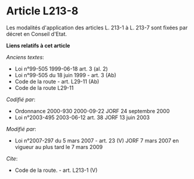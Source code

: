 # Article L213-8

Les modalités d'application des articles L. 213-1 à L. 213-7 sont fixées par décret en Conseil d'Etat.

**Liens relatifs à cet article**

_Anciens textes_:

  - Loi n°99-505 1999-06-18 art. 3 (al. 2)
  - Loi n°99-505 du 18 juin 1999 - art. 3 (Ab)
  - Code de la route - art. L29-11 (Ab)
  - Code de la route L29-11

_Codifié par_:

  - Ordonnance 2000-930 2000-09-22 JORF 24 septembre 2000
  - Loi n°2003-495 2003-06-12 art. 38 JORF 13 juin 2003

_Modifié par_:

  - Loi n°2007-297 du 5 mars 2007 - art. 23 (V) JORF 7 mars 2007 en vigueur au plus tard le 7 mars 2009

_Cite_:

  - Code de la route. - art. L213-1 (V)
